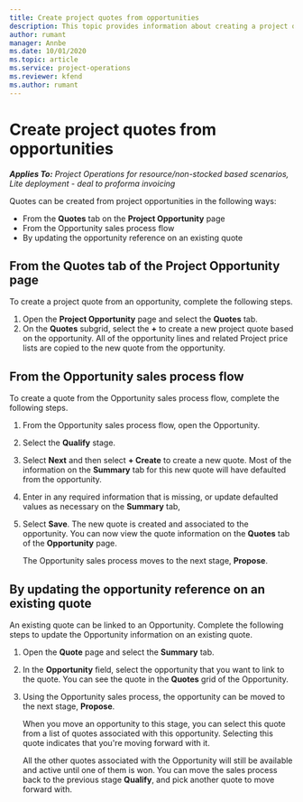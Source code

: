 ```yaml
---
title: Create project quotes from opportunities
description: This topic provides information about creating a project quote from an opportunity.
author: rumant
manager: Annbe
ms.date: 10/01/2020
ms.topic: article
ms.service: project-operations
ms.reviewer: kfend 
ms.author: rumant
---
```


# Create project quotes from opportunities

_**Applies To:** Project Operations for resource/non-stocked based scenarios, Lite deployment - deal to proforma invoicing_

Quotes can be created from project opportunities in the following ways:

- From the **Quotes** tab on the **Project Opportunity** page
- From the Opportunity sales process flow
- By updating the opportunity reference on an existing quote

## From the Quotes tab of the Project Opportunity page

To create a project quote from an opportunity, complete the following steps.

1. Open the **Project Opportunity** page and select the **Quotes** tab. 
2. On the **Quotes** subgrid, select the **+** to create a new project quote based on the opportunity. All of the opportunity lines and related Project price lists are copied to the new quote from the opportunity.

## From the Opportunity sales process flow

To create a quote from the Opportunity sales process flow, complete the following steps.

1. From the Opportunity sales process flow, open the Opportunity.
2. Select the **Qualify** stage. 
3. Select **Next** and then select **+ Create** to create a new quote. Most of the information on the **Summary** tab for this new quote will have defaulted from the opportunity. 
4. Enter in any required information that is missing, or update defaulted values as necessary on the **Summary** tab,
5. Select **Save**. The new quote is created and associated to the opportunity. You can now view the quote information on the **Quotes** tab of the **Opportunity** page. 

   The Opportunity sales process moves to the next stage, **Propose**.


## By updating the opportunity reference on an existing quote

An existing quote can be linked to an Opportunity. Complete the following steps to update the Opportunity information on an existing quote.

1. Open the **Quote** page and select the **Summary** tab.
2. In the **Opportunity** field, select the opportunity that you want to link to the quote. You can see the quote in the **Quotes** grid of the Opportunity. 
3. Using the Opportunity sales process, the opportunity can be moved to the next stage, **Propose**. 

   When you move an opportunity to this stage, you can select this quote from a list of quotes associated with this opportunity. Selecting this quote indicates that you're moving forward with it.

   All the other quotes associated with the Opportunity will still be available and active until one of them is won. You can move the sales process back to the previous stage **Qualify**, and pick another quote to move forward with.
